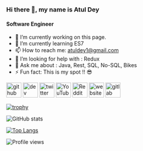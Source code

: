 ### Hi there 👋, my name is Atul Dey
#### Software Engineer 

- 🔭 I’m currently working on this page. 
- 🌱 I’m currently learning ES7 
- 📫 How to reach me: atuldey1@gmail.com
- 🤔 I’m looking for help with : Redux
- 💬 Ask me about : Java, Rest, SQL, No-SQL, Bikes
- ⚡ Fun fact: This is my spot !! 😎


[<img src='https://cdn.jsdelivr.net/npm/simple-icons@3.0.1/icons/github.svg' alt='github' height='40'>](https://github.com/wizatul)  [<img src='https://cdn.jsdelivr.net/npm/simple-icons@3.0.1/icons/dev-dot-to.svg' alt='dev' height='40'>](https://dev.to/wizatul)  [<img src='https://cdn.jsdelivr.net/npm/simple-icons@3.0.1/icons/twitter.svg' alt='twitter' height='40'>](https://twitter.com/atul_dey)  [<img src='https://cdn.jsdelivr.net/npm/simple-icons@3.0.1/icons/youtube.svg' alt='YouTube' height='40'>](https://www.youtube.com/channel/UCNdPC--jxfRBMM7pA-1nKzg?view_as=subscriber)  [<img src='https://cdn.jsdelivr.net/npm/simple-icons@3.0.1/icons/reddit.svg' alt='Reddit' height='40'>](https://www.reddit.com/user/wizatul)  [<img src='https://cdn.jsdelivr.net/npm/simple-icons@3.0.1/icons/icloud.svg' alt='website' height='40'>](https://atul_dey.io)  [<img src='https://cdn.jsdelivr.net/npm/simple-icons@3.0.1/icons/gitlab.svg' alt='gitlab' height='40'>](https://gitlab.com/wizatul) 

[![trophy](https://github-profile-trophy.vercel.app/?username=wizatul)](https://github.com/ryo-ma/github-profile-trophy)

![GitHub stats](https://github-readme-stats.vercel.app/api?username=wizatul&show_icons=true)  

[![Top Langs](https://github-readme-stats.vercel.app/api/top-langs/?username=wizatul)](https://github.com/anuraghazra/github-readme-stats)

![Profile views](https://gpvc.arturio.dev/wizatul)  


<!--
**wizatul/wizatul** is a ✨ _special_ ✨ repository because its `README.md` (this file) appears on your GitHub profile.

Here are some ideas to get you started:

- 🔭 I’m currently working on ...
- 🌱 I’m currently learning ...
- 👯 I’m looking to collaborate on ...
- 🤔 I’m looking for help with ...
- 💬 Ask me about ...
- 📫 How to reach me: ...
- 😄 Pronouns: ...
- ⚡ Fun fact: ...
-->
